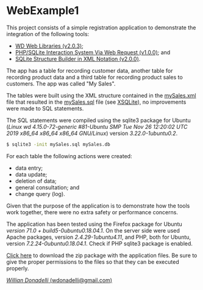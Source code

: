 # WebExample1

This project consists of a simple registration application to demonstrate the integration of the following tools:

- [WD Web Libraries (v2.0.3)](https://github.com/wdonadelli/wd);
- [PHP/SQLite Interaction System Via Web Request (v1.0.0)](https://github.com/wdonadelli/PSWrequest); and
- [SQLite Structure Builder in XML Notation (v2.0.0)](https://github.com/wdonadelli/XSQLite).

The app has a table for recording customer data, another table for recording product data and a third table for recording product sales to customers. The app was called "My Sales".

The tables were built using the XML structure contained in the [mySales.xml](https://github.com/wdonadelli/WebExample1/objects/mySales.xml) file that resulted in the [mySales.sql](https://github.com/wdonadelli/WebExample1/objects/mySales.sql) file (see [XSQLite](https://github.com/wdonadelli/XSQLite)), no improvements were made to SQL statements.

The SQL statements were compiled using the sqlite3 package for Ubuntu (*Linux wd 4.15.0-72-generic #81-Ubuntu SMP Tue Nov 26 12:20:02 UTC 2019 x86_64 x86_64 x86_64 GNU/Linux*) version *3.22.0-1ubuntu0.2*.

```sh
$ sqlite3 -init mySales.sql mySales.db
```
For each table the following actions were created:

- data entry;
- data update;
- deletion of data;
- general consultation; and
- change query (log).

Given that the purpose of the application is to demonstrate how the tools work together, there were no extra safety or performance concerns.

The application has been tested using the Firefox package for Ubuntu *version 71.0 + build5-0ubuntu0.18.04.1*. On the server side were used Apache packages, version *2.4.29-1ubuntu4.11*, and PHP, both for Ubuntu, version *7.2.24-0ubuntu0.18.04.1*. Check if PHP sqlite3 package is enabled.

[Click here](https://github.com/wdonadelli/WebExample1/objects/mySales.zip) to download the zip package with the application files. Be sure to give the proper permissions to the files so that they can be executed properly.

[*Willian Donadelli* (wdonadelli@gmail.com)](wdonadelli@gmail.com)

